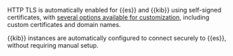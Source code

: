 HTTP TLS is automatically enabled for {{es}} and {{kib}} using self-signed certificates, with [several options available for customization](/deploy-manage/security/k8s-https-settings.md), including custom certificates and domain names.

{{kib}} instances are automatically configured to connect securely to {{es}}, without requiring manual setup.
